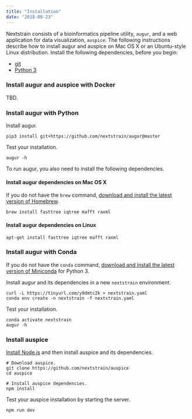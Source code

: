```yaml
---
title: "Installation"
date: "2018-08-23"
---
```


Nextstrain consists of a bioinformatics pipeline utility, `augur`, and a web application for data visualization, `auspice`.
The following instructions describe how to install augur and auspice on Mac OS X or an Ubuntu-style Linux distribution.
Install the following dependencies, before you begin:

* [git](https://git-scm.com/downloads)
* [Python 3](https://www.python.org/downloads/)

### Install augur and auspice with Docker

TBD.

### Install augur with Python

Install augur.

```
pip3 install git+https://github.com/nextstrain/augur@master
```

Test your installation.

```
augur -h
```

To run augur, you also need to install the following dependencies.

#### Install augur dependencies on Mac OS X

If you do not have the `brew` command, [download and install the latest version of Homebrew](https://brew.sh/).

```
brew install fasttree iqtree mafft raxml
```

#### Install augur dependencies on Linux

```
apt-get install fasttree iqtree mafft raxml
```

### Install augur with Conda

If you do not have the `conda` command, [download and install the latest version of Miniconda](https://conda.io/miniconda.html) for Python 3.

Install augur and its dependencies in a new `nextstrain` environment.

```
curl -L https://tinyurl.com/y9dmtc2k > nextstrain.yaml
conda env create -n nextstrain -f nextstrain.yaml
```

Test your installation.

```
conda activate nextstrain
augur -h
```

### Install auspice

[Install Node.js](https://nodesource.com/blog/installing-node-js-tutorial-using-nvm-on-mac-os-x-and-ubuntu/) and then install auspice and its dependencies.

```
# Download auspice.
git clone https://github.com/nextstrain/auspice
cd auspice

# Install auspice dependencies.
npm install
```

Test your auspice installation by starting the server.

```
npm run dev
```
